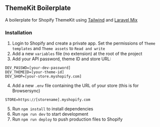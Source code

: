 ## ThemeKit Boilerplate

A boilerplate for Shopify ThemeKit using [Tailwind](https://tailwindcss.com/) and [Laravel Mix](https://laravel.com/docs/7.x/mix)

### Installation
1. Login to Shopify and create a private app. Set the permissions of `Theme templates` and `Theme assets` to `Read and write`
2. Add a new `variables` file (no extension) at the root of the project
3. Add your API password, theme ID and store URL:
  ```
  DEV_PASSWD=[your-dev-password] 
  DEV_THEMEID=[your-theme-id]
  DEV_SHOP=[your-store.myshopify.com]
  ```
4. Add a new `.env` file containing the URL of your store (this is for Browsersync)
  ```
  STORE=https://[storename].myshopify.com
  ```
5. Run `npm install` to install dependencies
6. Run `npm run dev` to start development
7. Run `npm run deploy` to push production files to Shopify
